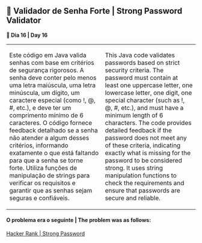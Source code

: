 <h2>🔐 Validador de Senha Forte | Strong Password Validator</h2>

<p><strong>📌 Dia 16 | Day 16</strong></p>
<table>
  <tr>
    <td>
      <p>Este código em Java valida senhas com base em critérios de segurança rigorosos. A senha deve conter pelo menos uma letra maiúscula, uma letra minúscula, um dígito, um caractere especial (como !, @, #, etc.), e deve ter um comprimento mínimo de 6 caracteres. O código fornece feedback detalhado se a senha não atender a algum desses critérios, informando exatamente o que está faltando para que a senha se torne forte. Utiliza funções de manipulação de strings para verificar os requisitos e garantir que as senhas sejam seguras e confiáveis.</p>
    </td>
    <td>
      <p>This Java code validates passwords based on strict security criteria. The password must contain at least one uppercase letter, one lowercase letter, one digit, one special character (such as !, @, #, etc.), and must have a minimum length of 6 characters. The code provides detailed feedback if the password does not meet any of these criteria, indicating exactly what is missing for the password to be considered strong. It uses string manipulation functions to check the requirements and ensure that passwords are secure and reliable.</p>
    </td>
  </tr>
</table>


<h4>O problema era o seguinte | The problem was as follows:</h4>
<a href="https://www.hackerrank.com/challenges/strong-password/problem">Hacker Rank | Strong Password</a>

